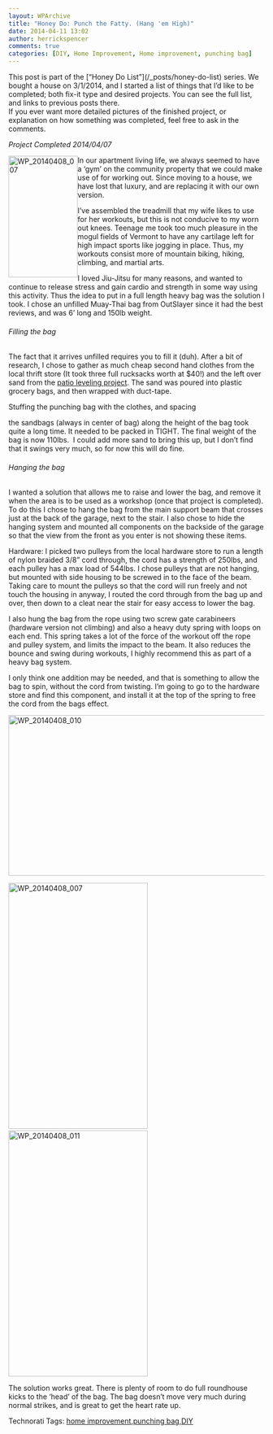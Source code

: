 ```yaml
---
layout: WPArchive
title: "Honey Do: Punch the Fatty. (Hang 'em High)"
date: 2014-04-11 13:02
author: herrickspencer
comments: true
categories: [DIY, Home Improvement, Home improvement, punching bag]
---
```

<p>This post is part of the [“Honey Do List”](/_posts/honey-do-list) series. We bought a house on 3/1/2014, and I started a list of things that I’d like to be completed; both fix-it type and desired projects. You can see the full list, and links to previous posts there.     <br />If you ever want more detailed pictures of the finished project, or explanation on how something was completed, feel free to ask in the comments.</p>  <p><em>Project Completed 2014/04/07</em></p>  <p><a href="/{{ site.postMedia }}/2014/04/wp_20140408_0072.jpg"><img title="WP_20140408_007" style="border-top:0;border-right:0;border-bottom:0;margin-left:0;border-left:0;display:inline;margin-right:0;" border="0" alt="WP_20140408_007" align="left" src="/{{ site.postMedia }}/2014/04/wp_20140408_007_thumb2.jpg" width="136" height="239" /></a>In our apartment living life, we always seemed to have a ‘gym’ on the community property that we could make use of for working out. Since moving to a house, we have lost that luxury, and are replacing it with our own version. </p>  <p>I’ve assembled the treadmill that my wife likes to use for her workouts, but this is not conducive to my worn out knees. Teenage me took too much pleasure in the mogul fields of Vermont to have any cartilage left for high impact sports like jogging in place. Thus, my workouts consist more of mountain biking, hiking, climbing, and martial arts.</p>  <p>I loved Jiu-Jitsu for many reasons, and wanted to continue to release stress and gain cardio and strength in some way using this activity. Thus the idea to put in a full length heavy bag was the solution I took. I chose an unfilled Muay-Thai bag from OutSlayer since it had the best reviews, and was 6’ long and 150lb weight.</p>  <h6>Filling the bag</h6>  <p>The fact that it arrives unfilled requires you to fill it (duh). After a bit of research, I chose to gather as much cheap second hand clothes from the local thrift store (It took three full rucksacks worth at $40!) and the left over sand from the <a href="https://herrickspencer.wordpress.com/2014/04/10/honey-do-brick-patio-leveling/" target="_blank">patio leveling project</a>. The sand was poured into plastic grocery bags, and then wrapped with duct-tape. </p>  <p>Stuffing the punching bag with the clothes, and spacing </p>  <p>the sandbags (always in center of bag) along the height of the bag took quite a long time. It needed to be packed in TIGHT. The final weight of the bag is now 110lbs.&#160; I could add more sand to bring this up, but I don’t find that it swings very much, so for now this will do fine.</p>  <h6>Hanging the bag</h6>  <p>I wanted a solution that allows me to raise and lower the bag, and remove it when the area is to be used as a workshop (once that project is completed). To do this I chose to hang the bag from the main support beam that crosses just at the back of the garage, next to the stair. I also chose to hide the hanging system and mounted all components on the backside of the garage so that the view from the front as you enter is not showing these items.</p>  <p>Hardware: I picked two pulleys from the local hardware store to run a length of nylon braided 3/8” cord through, the cord has a strength of 250lbs, and each pulley has a max load of 544lbs. I chose pulleys that are not hanging, but mounted with side housing to be screwed in to the face of the beam. Taking care to mount the pulleys so that the cord will run freely and not touch the housing in anyway, I routed the cord through from the bag up and over, then down to a cleat near the stair for easy access to lower the bag.</p>  <p>I also hung the bag from the rope using two screw gate carabineers (hardware version not climbing) and also a heavy duty spring with loops on each end. This spring takes a lot of the force of the workout off the rope and pulley system, and limits the impact to the beam. It also reduces the bounce and swing during workouts, I highly recommend this as part of a heavy bag system.</p>  <p>I only think one addition may be needed, and that is something to allow the bag to spin, without the cord from twisting. I’m going to go to the hardware store and find this component, and install it at the top of the spring to free the cord from the bags effect.</p>  <p><a href="/{{ site.postMedia }}/2014/04/wp_20140408_0101.jpg"><img title="WP_20140408_010" style="display:inline;border-width:0;" border="0" alt="WP_20140408_010" src="/{{ site.postMedia }}/2014/04/wp_20140408_010_thumb1.jpg" width="559" height="316" /></a></p>  <p><a href="/{{ site.postMedia }}/2014/04/wp_20140408_0073.jpg"><img title="WP_20140408_007" style="display:inline;border-width:0;" border="0" alt="WP_20140408_007" src="/{{ site.postMedia }}/2014/04/wp_20140408_007_thumb3.jpg" width="274" height="484" /></a>&#160;&#160; <a href="/{{ site.postMedia }}/2014/04/wp_20140408_0111.jpg"><img title="WP_20140408_011" style="display:inline;border-width:0;" border="0" alt="WP_20140408_011" src="/{{ site.postMedia }}/2014/04/wp_20140408_011_thumb1.jpg" width="274" height="484" /></a></p>  <p></p>  <p></p>  <p>The solution works great. There is plenty of room to do full roundhouse kicks to the ‘head’ of the bag. The bag doesn’t move very much during normal strikes, and is great to get the heart rate up. </p>  <div id="scid:0767317B-992E-4b12-91E0-4F059A8CECA8:0038b2f7-1ea1-418f-8163-3dfac205a025" class="wlWriterEditableSmartContent" style="float:none;margin:0;display:inline;padding:0;">Technorati Tags: <a href="http://technorati.com/tags/home+improvement" rel="tag">home improvement</a>,<a href="http://technorati.com/tags/punching+bag" rel="tag">punching bag</a>,<a href="http://technorati.com/tags/DIY" rel="tag">DIY</a></div>

